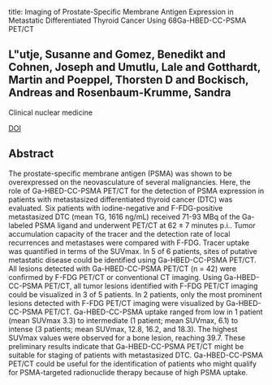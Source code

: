 title: Imaging of Prostate-Specific Membrane Antigen Expression in Metastatic Differentiated Thyroid Cancer Using 68Ga-HBED-CC-PSMA PET/CT

## L"utje, Susanne and Gomez, Benedikt and Cohnen, Joseph and Umutlu, Lale and Gotthardt, Martin and Poeppel, Thorsten D and Bockisch, Andreas and Rosenbaum-Krumme, Sandra
Clinical nuclear medicine

<a href="https://doi.org/10.1097/RLU.0000000000001454">DOI</a>

## Abstract
The prostate-specific membrane antigen (PSMA) was shown to be overexpressed on the neovasculature of several malignancies. Here, the role of Ga-HBED-CC-PSMA PET/CT for the detection of PSMA expression in patients with metastasized differentiated thyroid cancer (DTC) was evaluated. Six patients with iodine-negative and F-FDG-positive metastasized DTC (mean TG, 1616 ng/mL) received 71-93 MBq of the Ga-labeled PSMA ligand and underwent PET/CT at 62 ± 7 minutes p.i.. Tumor accumulation capacity of the tracer and the detection rate of local recurrences and metastases were compared with F-FDG. Tracer uptake was quantified in terms of the SUVmax. In 5 of 6 patients, sites of putative metastatic disease could be identified using Ga-HBED-CC-PSMA PET/CT. All lesions detected with Ga-HBED-CC-PSMA PET/CT (n = 42) were confirmed by F-FDG PET/CT or conventional CT imaging. Using Ga-HBED-CC-PSMA PET/CT, all tumor lesions identified with F-FDG PET/CT imaging could be visualized in 3 of 5 patients. In 2 patients, only the most prominent lesions detected with F-FDG PET/CT imaging were visualized by Ga-HBED-CC-PSMA PET/CT. Ga-HBED-CC-PSMA uptake ranged from low in 1 patient (mean SUVmax 3.3) to intermediate (1 patient; mean SUVmax, 6.1) to intense (3 patients; mean SUVmax, 12.8, 16.2, and 18.3). The highest SUVmax values were observed for a bone lesion, reaching 39.7. These preliminary results indicate that Ga-HBED-CC-PSMA PET/CT might be suitable for staging of patients with metastasized DTC. Ga-HBED-CC-PSMA PET/CT could be useful for the identification of patients who might qualify for PSMA-targeted radionuclide therapy because of high PSMA uptake.

